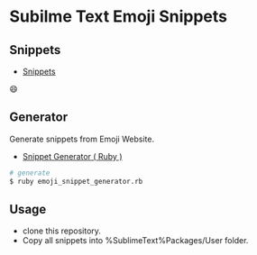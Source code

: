 # Subilme Text Emoji Snippets
## Snippets
* [Snippets](./snippets)

:smile:

## Generator
Generate snippets from Emoji Website.

* [Snippet Generator ( Ruby )](./generator_ruby/emoji_snippet_generator.rb)

~~~bash
# generate
$ ruby emoji_snippet_generator.rb
~~~

## Usage
* clone this repository.
* Copy all snippets into %SublimeText%Packages/User folder.
